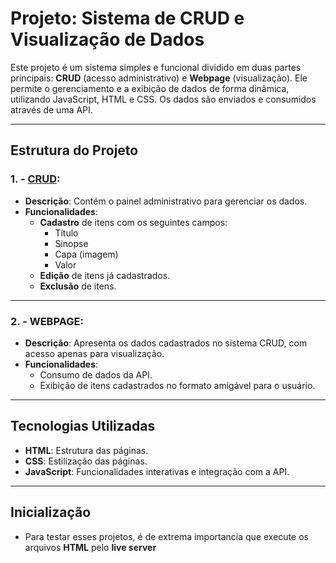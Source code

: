 # Projeto: Sistema de CRUD e Visualização de Dados

Este projeto é um sistema simples e funcional dividido em duas partes principais: **CRUD** (acesso administrativo) e **Webpage** (visualização). Ele permite o gerenciamento e a exibição de dados de forma dinâmica, utilizando JavaScript, HTML e CSS. Os dados são enviados e consumidos através de uma API.

---

## Estrutura do Projeto

### 1. - **[CRUD](https://github.com/PedroJanneo/APIFilmes)**:
- **Descrição**: Contém o painel administrativo para gerenciar os dados.
- **Funcionalidades**:
  - **Cadastro** de itens com os seguintes campos:
    - Título
    - Sinopse
    - Capa (imagem)
    - Valor
  - **Edição** de itens já cadastrados.
  - **Exclusão** de itens.

---

### 2. - **WEBPAGE**:
- **Descrição**: Apresenta os dados cadastrados no sistema CRUD, com acesso apenas para visualização.
- **Funcionalidades**:
  - Consumo de dados da API.
  - Exibição de itens cadastrados no formato amigável para o usuário.

---

## Tecnologias Utilizadas

- **HTML**: Estrutura das páginas.
- **CSS**: Estilização das páginas.
- **JavaScript**: Funcionalidades interativas e integração com a API.

---

## Inicialização

- Para testar esses projetos, é de extrema importancia que execute os arquivos **HTML** pelo **live server**
